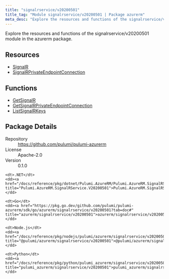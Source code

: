 ```yaml
---
title: "signalrservice/v20200501"
title_tag: "Module signalrservice/v20200501 | Package azurerm"
meta_desc: "Explore the resources and functions of the signalrservice/v20200501 module in the azurerm package."
---
```


<!-- WARNING: this file was generated by Pulumi Docs Generator. -->
<!-- Do not edit by hand unless you're certain you know what you are doing! -->

Explore the resources and functions of the signalrservice/v20200501 module in the azurerm package.

<h2 id="resources">Resources</h2>
<ul class="api">
    <li><a href="signalr" title="SignalR"><span class="symbol resource"></span>SignalR</a></li>
    <li><a href="signalrprivateendpointconnection" title="SignalRPrivateEndpointConnection"><span class="symbol resource"></span>SignalRPrivateEndpointConnection</a></li>
</ul>

<h2 id="functions">Functions</h2>
<ul class="api">
    <li><a href="getsignalr" title="GetSignalR"><span class="symbol function"></span>GetSignalR</a></li>
    <li><a href="getsignalrprivateendpointconnection" title="GetSignalRPrivateEndpointConnection"><span class="symbol function"></span>GetSignalRPrivateEndpointConnection</a></li>
    <li><a href="listsignalrkeys" title="ListSignalRKeys"><span class="symbol function"></span>ListSignalRKeys</a></li>
</ul>

<h2 id="package-details">Package Details</h2>
<dl class="package-details">
	<dt>Repository</dt>
	<dd><a href="https://github.com/pulumi/pulumi-azurerm">https://github.com/pulumi/pulumi-azurerm</a></dd>
	<dt>License</dt>
	<dd>Apache-2.0</dd>
	<dt>Version</dt>
	<dd>0.1.0</dd>
</dl>



<dl class="tabular">

    <dt>.NET</dt>
    <dd><a href="/docs/reference/pkg/dotnet/Pulumi.AzureRM/Pulumi.AzureRM.SignalRService.V20200501.html" title="Pulumi.AzureRM.SignalRService.V20200501">Pulumi.AzureRM.SignalRService.V20200501</a></dd>

    <dt>Go</dt>
    <dd><a href="https://pkg.go.dev/github.com/pulumi/pulumi-azurerm/sdk/go/azurerm/signalrservice/v20200501?tab=doc#" title="azurerm/signalrservice/v20200501">azurerm/signalrservice/v20200501</a></dd>

    <dt>Node.js</dt>
    <dd><a href="/docs/reference/pkg/nodejs/pulumi/azurerm/signalrservice/v20200501/#" title="@pulumi/azurerm/signalrservice/v20200501">@pulumi/azurerm/signalrservice/v20200501</a></dd>

    <dt>Python</dt>
    <dd><a href="/docs/reference/pkg/python/pulumi_azurerm/signalrservice/v20200501" title="pulumi_azurerm/signalrservice/v20200501">pulumi_azurerm/signalrservice/v20200501</a></dd>

</dl>

